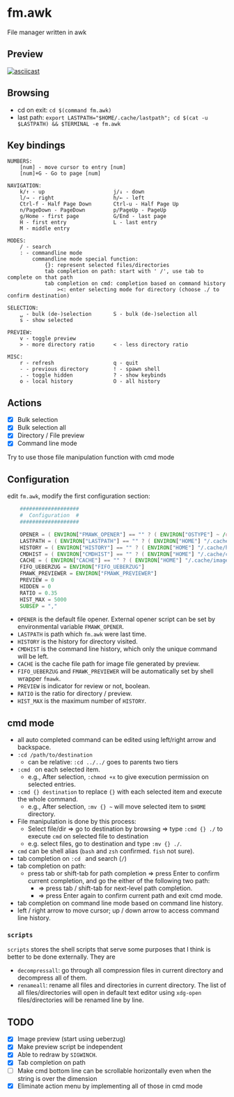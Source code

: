 # fm.awk

File manager written in awk

## Preview

[![asciicast](https://asciinema.org/a/9YDmY7GhnV7ku2yRhGJlQa8l4.svg)](https://asciinema.org/a/9YDmY7GhnV7ku2yRhGJlQa8l4)

## Browsing

- cd on exit: `cd $(command fm.awk)`
- last path: `export LASTPATH="$HOME/.cache/lastpath"; cd $(cat -u $LASTPATH) && $TERMINAL -e fm.awk`

## Key bindings

```
NUMBERS:
	[num] - move cursor to entry [num]
	[num]+G - Go to page [num]

NAVIGATION:
	k/↑ - up                      j/↓ - down
	l/→ - right                   h/← - left
	Ctrl-f - Half Page Down       Ctrl-u - Half Page Up
	n/PageDown - PageDown         p/PageUp - PageUp
	g/Home - first page           G/End - last page
	H - first entry               L - last entry
	M - middle entry

MODES:
	/ - search
	: - commandline mode
	    commandline mode special function:
	        {}: represent selected files/directories
	        tab completion on path: start with ' /', use tab to complete on that path
	        tab completion on cmd: completion based on command history
	            ><: enter selecting mode for directory (choose ./ to confirm destination)

SELECTION:
	␣ - bulk (de-)selection       S - bulk (de-)selection all
	s - show selected

PREVIEW:
	v - toggle preview
	> - more directory ratio      < - less directory ratio

MISC:
	r - refresh                   q - quit
	- - previous directory        ! - spawn shell
	. - toggle hidden             ? - show keybinds
	o - local history             O - all history

```
## Actions

- [x] Bulk selection
- [x] Bulk selection all
- [x] Directory / File preview
- [x] Command line mode

Try to use those file manipulation function with cmd mode

## Configuration

edit `fm.awk`, modify the first configuration section:

```awk
    ###################
    #  Configuration  #
    ###################

    OPENER = ( ENVIRON["FMAWK_OPENER"] == "" ? ( ENVIRON["OSTYPE"] ~ /darwin.*/ ? "open" : "xdg-open" ) : ENVIRON["FMAWK_OPENER"] )
    LASTPATH = ( ENVIRON["LASTPATH"] == "" ? ( ENVIRON["HOME"] "/.cache/lastpath" ) : ENVIRON["LASTPATH"] )
    HISTORY = ( ENVIRON["HISTORY"] == "" ? ( ENVIRON["HOME"] "/.cache/history" ) : ENVIRON["HISTORY"] )
    CMDHIST = ( ENVIRON["CMDHIST"] == "" ? ( ENVIRON["HOME"] "/.cache/cmdhist" ) : ENVIRON["CMDHIST"] )
    CACHE = ( ENVIRON["CACHE"] == "" ? ( ENVIRON["HOME"] "/.cache/imagecache" ) : ENVIRON["CACHE"] )
    FIFO_UEBERZUG = ENVIRON["FIFO_UEBERZUG"]
    FMAWK_PREVIEWER = ENVIRON["FMAWK_PREVIEWER"]
    PREVIEW = 0
    HIDDEN = 0
    RATIO = 0.35
    HIST_MAX = 5000
    SUBSEP = ","
```

- `OPENER` is the default file opener. External opener script can be set by environmental variable `FMAWK_OPENER`.
- `LASTPATH` is path which `fm.awk` were last time.
- `HISTORY` is the history for directory visited.
- `CMDHIST` is the command line history, which only the unique command will be left.
- `CACHE` is the cache file path for image file generated by preview.
- `FIFO_UEBERZUG` and `FMAWK_PREVIEWER` will be automatically set by shell wrapper `fmawk`.
- `PREVIEW` is indicator for review or not, boolean.
- `RATIO` is the ratio for directory / preview.
- `HIST_MAX` is the maximum number of `HISTORY`.

## cmd mode

- all auto completed command can be edited using left/right arrow and backspace.
- `:cd /path/to/destination`
    - can be relative: `:cd ../../` goes to parents two tiers
- `:cmd ` on each selected item.
    - e.g., After selection, `:chmod +x` to give execution permission on selected entries.
- `:cmd {} destination` to replace `{}` with each selected item and execute the whole command.
    - e.g., After selection, `:mv {} ~` will move selected item to `$HOME` directory.
- File manipulation is done by this process:
    - Select file/dir => go to destination by browsing => type `:cmd {} ./` to execute `cmd` on selected file to destination
    - e.g. select files, go to destination and type `:mv {} ./`.
- `cmd` can be shell alias (`bash` and `zsh` confirmed. `fish` not sure).
- tab completion on `:cd ` and search (`/`)
- tab completion on path:
    - press tab or shift-tab for path completion => press Enter to confirm current completion, and go the either of the following two path:
        - => press tab / shift-tab for next-level path completion.
        - => press Enter again to confirm current path and exit cmd mode.
- tab completion on command line mode based on command line history.
- left / right arrow to move cursor; up / down arrow to access command line history.

### `scripts`

`scripts` stores the shell scripts that serve some purposes that I think is better to be done externally. They are

- `decompressall`: go through all compression files in current directory and decompress all of them.
- `renameall`: rename all files and directories in current directory. The list of all files/directories will open in default text editor using `xdg-open` files/directories will be renamed line by line.

## TODO

- [x] Image preview (start using ueberzug)
- [x] Make preview script be independent
- [x] Able to redraw by `SIGWINCH`.
- [x] Tab completion on path
- [ ] Make cmd bottom line can be scrollable horizontally even when the string is over the dimension
- [x] Eliminate action menu by implementing all of those in cmd mode
